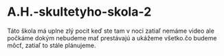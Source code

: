 # A.H.-skultetyho-skola-2
Táto škola má uplne zlý pocit keď ste tam v noci zatiaľ nemáme video ale počkáme dokým nebudeme mať prestávajú a ukážeme všetko.čo budeme môcť, zatiaľ to stále plánujeme.
